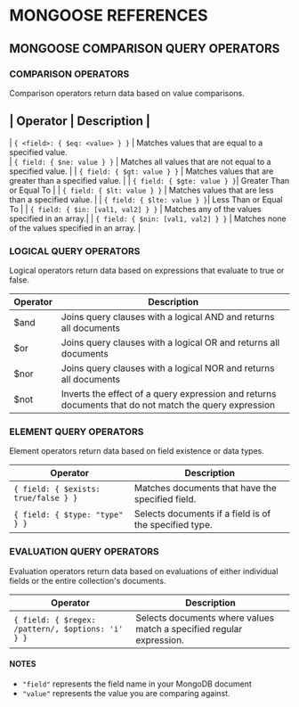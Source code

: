 # MONGOOSE REFERENCES

## MONGOOSE COMPARISON QUERY OPERATORS


### COMPARISON OPERATORS

Comparison operators return data based on value comparisons.


| Operator  | Description                                                          |
-------------------------------------------------------------------------
| `{ <field>: { $eq: <value> } }`       | Matches values that are equal to a specified value.                
| `{ field: { $ne: value } }` | Matches all values that are not equal to a specified value.                                       | 
| `{ field: { $gt: value } }` | Matches values that are greater than a specified value.                       |
| `{ field: { $gte: value } }`| Greater Than or Equal To                           | 
| `{ field: { $lt: value } }` | 	Matches values that are less than a specified value.                                   | 
| `{ field: { $lte: value } }`| Less Than or Equal To                             | 
| `{ field: { $in: [val1, val2] } }` | 	Matches any of the values specified in an array.|
| `{ field: { $nin: [val1, val2] } }` | Matches none of the values specified in an array.                                     | 

### LOGICAL QUERY OPERATORS
Logical operators return data based on expressions that evaluate to true or false.


| Operator  | Description                                                          |
|-----------|----------------------------------------------------------------------|
| $and      | Joins query clauses with a logical AND and returns all documents     |
| $or       | Joins query clauses with a logical OR and returns all documents      |
| $nor      | Joins query clauses with a logical NOR and returns all documents     |
| $not      | Inverts the effect of a query expression and returns documents that do not match the query expression |



### ELEMENT QUERY OPERATORS
Element operators return data based on field existence or data types.



| Operator                 | Description                                           |
|--------------------------|-------------------------------------------------------|
| `{ field: { $exists: true/false } }` | 	Matches documents that have the specified field.                       |
| `{ field: { $type: "type" } }` | Selects documents if a field is of the specified type.                                             | 

### EVALUATION QUERY OPERATORS

Evaluation operators return data based on evaluations of either individual fields or the entire collection's documents.



| Operator                 | Description                                           |
|--------------------------|-------------------------------------------------------|
| `{ field: { $regex: /pattern/, $options: 'i' } }` | Selects documents where values match a specified regular expression.      | 

#### NOTES
- `"field"` represents the field name in your MongoDB document
- `"value"` represents the value you are comparing against. 
